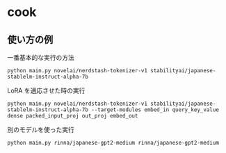 # cook

## 使い方の例
一番基本的な実行の方法
```
python main.py novelai/nerdstash-tokenizer-v1 stabilityai/japanese-stablelm-instruct-alpha-7b
```

LoRA を適応させた時の実行
```
python main.py novelai/nerdstash-tokenizer-v1 stabilityai/japanese-stablelm-instruct-alpha-7b --target-modules embed_in query_key_value dense packed_input_proj out_proj embed_out
```

別のモデルを使った実行
```
python main.py rinna/japanese-gpt2-medium rinna/japanese-gpt2-medium
```